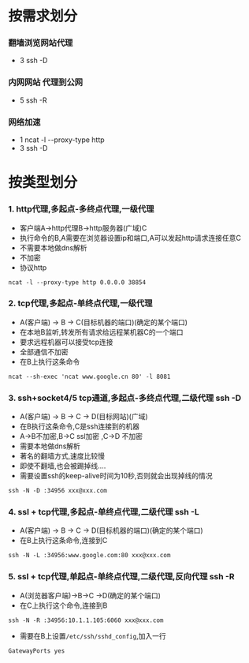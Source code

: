按需求划分
=============================
### 翻墙浏览网站代理
* 3 ssh -D

### 内网网站 代理到公网
* 5 ssh -R

### 网络加速
* 1 ncat -l --proxy-type http
* 3 ssh -D

按类型划分
=============================
### 1. http代理,多起点-多终点代理,一级代理
* 客户端A->http代理B->http服务器(广域)C
* 执行命令的B,A需要在浏览器设置ip和端口,A可以发起http请求连接任意C 
* 不需要本地做dns解析 
* 不加密
* 协议http

```
ncat -l --proxy-type http 0.0.0.0 38854
```

### 2. tcp代理,多起点-单终点代理,一级代理
* A(客户端) -> B -> C(目标机器的端口)(确定的某个端口)
* 在本地B监听,转发所有请求给远程某机器C的一个端口
* 要求远程机器可以接受tcp连接
* 全部通信不加密
* 在B上执行这条命令 
```
ncat --sh-exec 'ncat www.google.cn 80' -l 8081
```

### 3. ssh+socket4/5 tcp通道,多起点-多终点代理,二级代理 ssh -D
* A(客户端) -> B -> C -> D(目标网站)(广域)
* 在B执行这条命令,C是ssh连接到的机器
* A->B不加密,B->C ssl加密 ,C->D 不加密
* 需要本地做dns解析
* 著名的翻墙方式,速度比较慢
* 即使不翻墙,也会被踢掉线....
* 需要设置ssh的keep-alive时间为10秒,否则就会出现掉线的情况

```
ssh -N -D :34956 xxx@xxx.com
```

### 4. ssl + tcp代理,多起点-单终点代理,二级代理 ssh -L
* A(客户端) -> B -> C -> D(目标机器的端口)(确定的某个端口)
* 在B上执行这条命令,连接到C
```
ssh -N -L :34956:www.google.com:80 xxx@xxx.com
```

### 5. ssl + tcp代理,单起点-单终点代理,二级代理,反向代理 ssh -R
* A(浏览器客户端)->B->C ->D(确定的某个端口) 
* 在C上执行这个命令,连接到B
```
ssh -N -R :34956:10.1.1.105:6060 xxx@xxx.com
```

* 需要在B上设置`/etc/ssh/sshd_config`,加入一行
```
GatewayPorts yes
```
